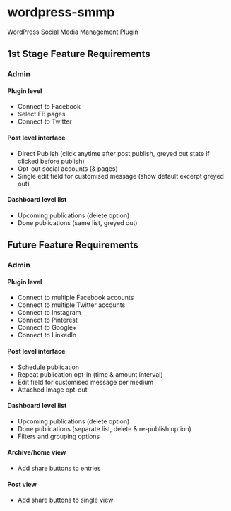# wordpress-smmp
WordPress Social Media Management Plugin

## 1st Stage Feature Requirements
### Admin
#### Plugin level
-	Connect to Facebook
-	Select FB pages
-	Connect to Twitter

#### Post level interface
-	Direct Publish (click anytime after post publish, greyed out state if clicked before publish)
-	Opt-out social accounts (& pages)
-	Single edit field for customised message (show default excerpt greyed out)

#### Dashboard level list
-	Upcoming publications (delete option)
-	Done publications (same list, greyed out)

## Future Feature Requirements
### Admin
#### Plugin level
-	Connect to multiple Facebook accounts
-	Connect to multiple Twitter accounts
-	Connect to Instagram
-	Connect to Pinterest
-	Connect to Google+
-	Connect to LinkedIn

#### Post level interface
-	Schedule publication
-	Repeat publication opt-in (time & amount interval)
-	Edit field for customised message per medium
-	Attached Image opt-out

#### Dashboard level list
-	Upcoming publications (delete option)
-	Done publications (separate list, delete & re-publish option)
-	Filters and grouping options

#### Archive/home view
-	Add share buttons to entries

#### Post view
-	Add share buttons to single view